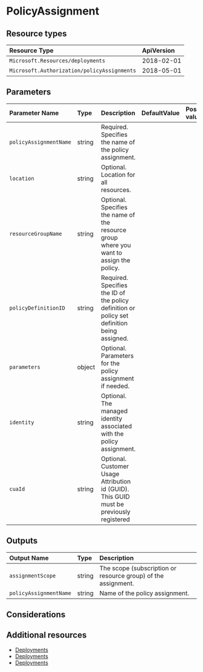 # PolicyAssignment

## Resource types

|Resource Type|ApiVersion|
|:--|:--|
|`Microsoft.Resources/deployments`|2018-02-01|
|`Microsoft.Authorization/policyAssignments`|2018-05-01|

## Parameters

| Parameter Name | Type | Description | DefaultValue | Possible values |
| :-- | :-- | :-- | :-- | :-- |
| `policyAssignmentName` | string | Required. Specifies the name of the policy assignment. |  | |
| `location` | string | Optional. Location for all resources. |  | |
| `resourceGroupName` | string | Optional. Specifies the name of the resource group where you want to assign the policy. |  | |
| `policyDefinitionID` | string | Required. Specifies the ID of the policy definition or policy set definition being assigned. |  | |
| `parameters` | object | Optional. Parameters for the policy assignment if needed. |  | |
| `identity` | string | Optional. The managed identity associated with the policy assignment. |  | |
| `cuaId` | string | Optional. Customer Usage Attribution id (GUID). This GUID must be previously registered |  | |


## Outputs

| Output Name | Type | Description |
| :-- | :-- | :-- |
| `assignmentScope` | string | The scope (subscription or resource group) of the assignment. |
| `policyAssignmentName` | string | Name of the policy assignment. |

## Considerations

## Additional resources

- [Deployments](https://docs.microsoft.com/en-us/azure/templates/Microsoft.Resources/2018-02-01/deployments)
- [Deployments](https://docs.microsoft.com/en-us/azure/templates/Microsoft.Resources/2019-10-01/deployments)
- [Deployments](https://docs.microsoft.com/en-us/azure/templates/Microsoft.Resources/2019-10-01/deployments)
